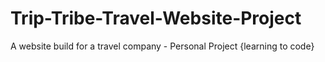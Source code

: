 # Trip-Tribe-Travel-Website-Project
A website build for a travel company - Personal Project {learning to code}
